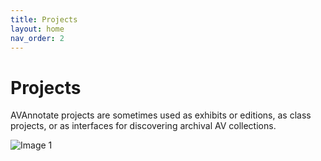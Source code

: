 ```yaml
---
title: Projects
layout: home
nav_order: 2
---
```

# Projects
AVAnnotate projects are sometimes used as exhibits or editions, as class projects, or as interfaces for discovering archival AV collections.  

![Image 1](../../assets/project1update.png)





